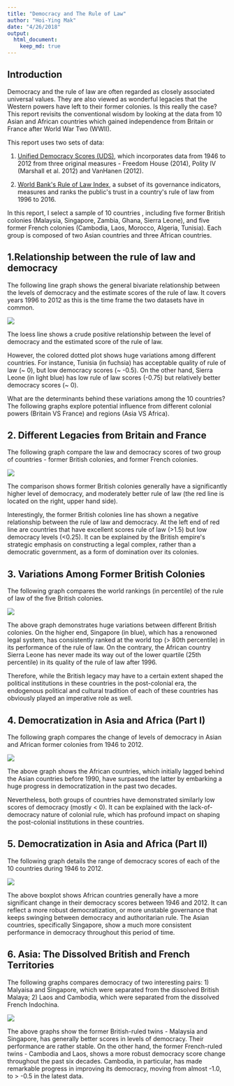 ```yaml
---
title: "Democracy and The Rule of Law"
author: "Hoi-Ying Mak"
date: "4/26/2018"
output: 
  html_document:
    keep_md: true
---
```


## Introduction

Democracy and the rule of law are often regarded as closely associated universal values. They are also viewed as wonderful legacies that the Western powers have left to their former colonies. Is this really the case? This report revisits the conventional wisdom by looking at the data from 10 Asian and African countries which gained independence from Britain or France after World War Two (WWII).

This report uses two sets of data: 

1) [Unified Democracy Scores (UDS)](http://www.unified-democracy-scores.org/uds.html), which incorporates data from 1946 to 2012 from three original measures - Freedom House (2014), Polity IV (Marshall et al. 2012) and VanHanen (2012).


2) [World Bank's Rule of Law Index](http://databank.worldbank.org/data/reports.aspx?source=worldwide-governance-indicators#), a subset of its governance indicators, measures and ranks the public's trust in a country's rule of law from 1996 to 2016. 




In this report, I select a sample of 10 countries , including five former British colonies (Malaysia, Singapore, Zambia, Ghana, Sierra Leone), and five former French colonies (Cambodia, Laos, Morocco, Algeria, Tunisia). Each group is composed of two Asian countries and three African countries. 



## 1.Relationship between the rule of law and democracy

The following line graph shows the general bivariate relationship between the levels of democracy and the estimate scores of the rule of law. It covers years 1996 to 2012 as this is the time frame the two datasets have in common.

![](Hw5-Analysis-Report_files/figure-html/unnamed-chunk-2-1.png)<!-- -->

The loess line shows a crude positive relationship between the level of democracy and the estimated score of the rule of law. 

However, the colored dotted plot shows huge variations among different countries. For instance, Tunisia (in fuchsia) has acceptable quality of rule of law (~ 0), but low democracy scores (~ -0.5). On the other hand, Sierra Leone (in light blue) has low rule of law scores (-0.75) but relatively better democracy scores (~ 0).

What are the determinants behind these variations among the 10 countries? The following graphs explore potential influence from different colonial powers (Britain VS France) and regions (Asia VS Africa).


## 2. Different Legacies from Britain and France

The following graph compare the law and democracy scores of two group of countries - former British colonies, and former French colonies.  

![](Hw5-Analysis-Report_files/figure-html/unnamed-chunk-3-1.png)<!-- -->

The comparison shows former British colonies generally have a significantly higher level of democracy, and moderately better rule of law (the red line is located on the right, upper hand side). 

Interestingly, the former British colonies line has shown a negative relationship between the rule of law and democracy. At the left end of red line are countries that have excellent scores rule of law (>1.5) but low democracy levels (<0.25). It can be explained by the British empire's strategic emphasis on constructing a legal complex, rather than a democratic government, as a form of domination over its colonies.


## 3. Variations Among Former British Colonies

The following graph compares the world rankings (in percentile) of the rule of law of the five British colonies. 

![](Hw5-Analysis-Report_files/figure-html/unnamed-chunk-4-1.png)<!-- -->

The above graph demonstrates huge variations between different British colonies. On the higher end, Singapore (in blue), which has a renowoned legal system, has consistently ranked at the world top (> 80th percentile) in its performance of the rule of law. On the contrary, the African country Sierra Leone has never made its way out of the lower quartile (25th percentile) in its quality of the rule of law after 1996.

Therefore, while the British legacy may have to a certain extent shaped the political institutions in these countries in the post-colonial era, the endogenous political and cultural tradition of each of these countries has obviously played an imperative role as well. 


## 4. Democratization in Asia and Africa (Part I)

The following graph compares the change of levels of democracy in Asian and African former colonies from 1946 to 2012. 

![](Hw5-Analysis-Report_files/figure-html/unnamed-chunk-5-1.png)<!-- -->

The above graph shows the African countries, which initially lagged behind the Asian countries before 1990, have surpassed the latter by embarking a huge progress in democratization in the past two decades. 

Nevertheless, both groups of countries have demonstrated similarly low scores of democracy (mostly < 0). It can be explained with the lack-of-democracy nature of colonial rule, which has profound impact on shaping the post-colonial institutions in these countries.


## 5. Democratization in Asia and Africa (Part II) 

The following graph details the range of democracy scores of each of the 10 countries during 1946 to 2012.

![](Hw5-Analysis-Report_files/figure-html/unnamed-chunk-6-1.png)<!-- -->

The above boxplot shows African countries generally have a more significant change in their democracy scores between 1946 and 2012. It can reflect a more robust democratization, or more unstable governance that keeps swinging between democracy and authoritarian rule. The Asian countries, specifically Singapore, show a much more consistent performance in democracy throughout this period of time.


## 6. Asia: The Dissolved British and French Territories

The following graphs compares democracy of two interesting pairs: 1) Malyaisa and Singapore, which were separated from the dissolved British Malaya; 2) Laos and Cambodia, which were separated from the dissolved French Indochina.

![](Hw5-Analysis-Report_files/figure-html/unnamed-chunk-7-1.png)<!-- -->

The above graphs show the former British-ruled twins - Malaysia and Singapore, has generally better scores in levels of democracy. Their performance are rather stable. On the other hand, the former French-ruled twins - Cambodia and Laos, shows a more robust democracy score change throughout the past six decades. Cambodia, in particular, has made remarkable progress in improving its democracy, moving from almost -1.0, to > -0.5 in the latest data.



